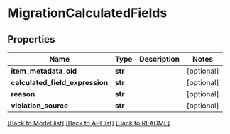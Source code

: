 # MigrationCalculatedFields

## Properties
Name | Type | Description | Notes
------------ | ------------- | ------------- | -------------
**item_metadata_oid** | **str** |  | [optional] 
**calculated_field_expression** | **str** |  | [optional] 
**reason** | **str** |  | [optional] 
**violation_source** | **str** |  | [optional] 

[[Back to Model list]](../README.md#documentation-for-models) [[Back to API list]](../README.md#documentation-for-api-endpoints) [[Back to README]](../README.md)


